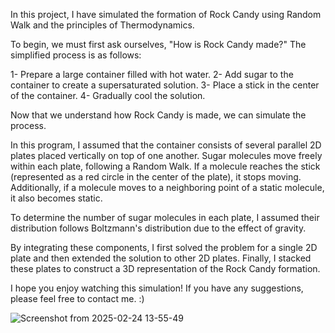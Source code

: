 In this project, I have simulated the formation of Rock Candy using Random Walk and the principles of Thermodynamics.

To begin, we must first ask ourselves, "How is Rock Candy made?" The simplified process is as follows:

1-    Prepare a large container filled with hot water.
2-    Add sugar to the container to create a supersaturated solution.
3-    Place a stick in the center of the container.
4-    Gradually cool the solution.

Now that we understand how Rock Candy is made, we can simulate the process.

In this program, I assumed that the container consists of several parallel 2D plates placed vertically on top of one another. Sugar molecules move freely within each plate, following a Random Walk. If a molecule reaches the stick (represented as a red circle in the center of the plate), it stops moving. Additionally, if a molecule moves to a neighboring point of a static molecule, it also becomes static.

To determine the number of sugar molecules in each plate, I assumed their distribution follows Boltzmann's distribution due to the effect of gravity.

By integrating these components, I first solved the problem for a single 2D plate and then extended the solution to other 2D plates. Finally, I stacked these plates to construct a 3D representation of the Rock Candy formation.

I hope you enjoy watching this simulation! If you have any suggestions, please feel free to contact me. :)

![Screenshot from 2025-02-24 13-55-49](https://github.com/user-attachments/assets/e998f8cd-5524-4446-b77f-afdbcebbca3b)
